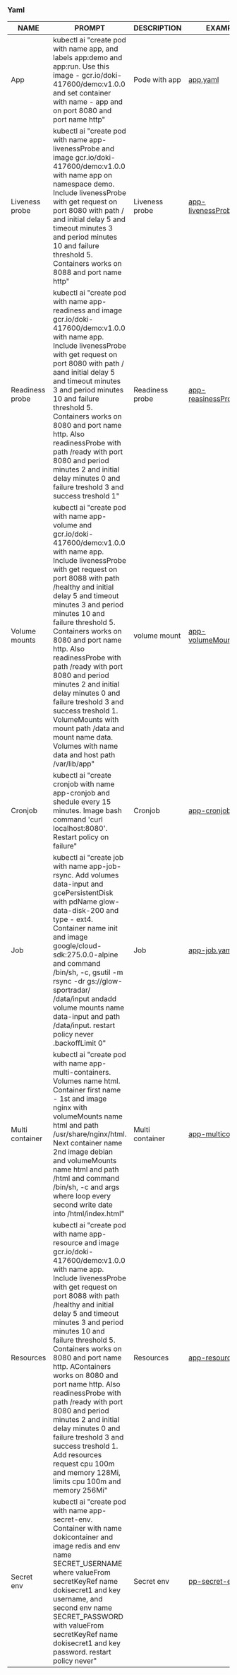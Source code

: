 ### Yaml

| NAME            | PROMPT                                                                                                                                                                                                                                                                                                                                                                                                                                                                                                                                                                                                  | DESCRIPTION     | EXAMPLE                                                    |
|-----------------|---------------------------------------------------------------------------------------------------------------------------------------------------------------------------------------------------------------------------------------------------------------------------------------------------------------------------------------------------------------------------------------------------------------------------------------------------------------------------------------------------------------------------------------------------------------------------------------------------------|-----------------|------------------------------------------------------------|
| App             | kubectl ai "create pod with name app, and labels app:demo and app:run. Use this image - gcr.io/doki-417600/demo:v1.0.0 and set container with name - app and on port 8080 and port name http"                                                                                                                                                                                                                                                                                                                                                                                                           | Pode with app   | [app.yaml](../yaml/app.yaml)                               |
| Liveness probe  | kubectl ai "create pod with name app-livenessProbe and image gcr.io/doki-417600/demo:v1.0.0 with name app on namespace demo. Include livenessProbe with get request on port 8080 with path / and initial delay 5 and timeout minutes 3 and period minutes 10 and failure threshold 5. Containers works on 8088 and port name http"                                                                                                                                                                                                                                                                      | Liveness probe  | [app-livenessProbe,yaml](../yaml/app-livenessProbe.yaml)   |
| Readiness probe | kubectl ai "create pod with name app-readiness and image gcr.io/doki-417600/demo:v1.0.0 with name app. Include livenessProbe with get request on port 8080 with path / aand initial delay 5 and timeout minutes 3 and period minutes 10 and failure threshold 5. Containers works on 8080 and port name http. Also readinessProbe with path /ready with port 8080 and period minutes 2 and initial delay minutes 0 and failure treshold 3 and success treshold 1"                                                                                                                                       | Readiness probe | [app-reasinessProbe.yaml](../yaml/app-readinessProbe.yaml) |
| Volume mounts   | kubectl ai "create pod with name app-volume and gcr.io/doki-417600/demo:v1.0.0 with name app. Include livenessProbe with get request on port 8088 with path /healthy and initial delay 5 and timeout minutes 3 and period minutes 10 and failure threshold 5. Containers works on 8080 and port name http. Also readinessProbe with path /ready with port 8080 and period minutes 2 and initial delay minutes 0 and failure treshold 3 and success treshold 1. VolumeMounts with mount path /data and mount name data. Volumes with name data and host path /var/lib/app"                               | volume mount    | [app-volumeMounts.yaml](../yaml/app-volumeMounts.yaml)     |
| Cronjob         | kubectl ai "create cronjob with name app-cronjob and shedule every 15 minutes. Image bash command 'curl localhost:8080'. Restart policy on failure"                                                                                                                                                                                                                                                                                                                                                                                                                                                     | Cronjob         | [app-cronjob.yaml](../yaml/app-cronjob.yaml)               |
| Job             | kubectl ai "create job with name app-job-rsync. Add volumes data-input and gcePersistentDisk with pdName glow-data-disk-200 and type - ext4. Container name init and image google/cloud-sdk:275.0.0-alpine and command /bin/sh, -c, gsutil -m rsync -dr gs://glow-sportradar/ /data/input andadd volume mounts name data-input and path /data/input. restart policy never .backoffLimit 0"                                                                                                                                                                                                              | Job             | [app-job.yaml](../yaml/app-job.yaml)                       |
| Multi container | kubectl ai "create pod with name app-multi-containers. Volumes name html. Container first name - 1st and image nginx with volumeMounts name html and path /usr/share/nginx/html. Next container name 2nd image debian and volumeMounts name html and path /html and command /bin/sh, -c and args where loop every second write date into /html/index.html"                                                                                                                                                                                                                                              | Multi container | [app-multicontainer](../yaml/app-multicontainer.yaml)      |
| Resources       | kubectl ai "create pod with name app-resource and image gcr.io/doki-417600/demo:v1.0.0 with name app. Include livenessProbe with get request on port 8088 with path /healthy and initial delay 5 and timeout minutes 3 and period minutes 10 and failure threshold 5. Containers works on 8080 and port name http. AContainers works on 8080 and port name http. Also readinessProbe with path /ready with port 8080 and period minutes 2 and initial delay minutes 0 and failure treshold 3 and success treshold 1. Add resources request cpu 100m and memory 128Mi, limits cpu 100m and memory 256Mi" | Resources       | [app-resources.yaml](../yaml/app-resources.yaml)           |
| Secret env      | kubectl ai "create pod with name app-secret-env. Container with name dokicontainer and image redis and env name SECRET_USERNAME where valueFrom secretKeyRef name dokisecret1 and key username, and second env name SECRET_PASSWORD with valueFrom secretKeyRef name dokisecret1 and key password. restart policy never"                                                                                                                                                                                                                                                                                | Secret env      | [pp-secret-env](../yaml/pp-secret-env)                     |
